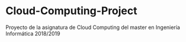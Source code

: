 # Cloud-Computing-Project

Proyecto de la asignatura de Cloud Computing del master en Ingeniería Informática 2018/2019
